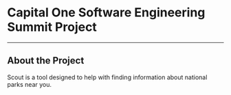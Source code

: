 # Capital One Software Engineering Summit Project
_________________________________________________

## About the Project
Scout is a tool designed to help with finding information about national parks near you.
